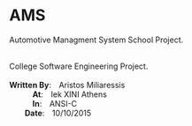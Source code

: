 # AMS

<p>Automotive Managment System School Project.</p>
<br/>
College Software Engineering Project.<br/>
<br/>
<b>Written By</b>:&emsp;Aristos Miliaressis<br/>
&emsp;&emsp;&emsp;<b>At</b>:&emsp;Iek XINI Athens<br/>
&emsp;&emsp;&emsp;<b>In</b>:&emsp;ANSI-C<br/>
&emsp;&emsp;<b>Date</b>:&emsp;10/10/2015<br/>
